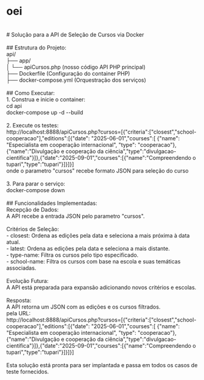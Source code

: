 # oei
<br>
# Solução para a API de Seleção de Cursos via Docker
<br><br>
## Estrutura do Projeto:
<br>
api/ <br>
├── app/ <br>
│   └── apiCursos.php	     (nosso código API PHP principal) <br>
├── Dockerfile		         (Configuração do container PHP) <br>
├── docker-compose.yml     (Orquestração dos serviços) <br>
<br>
## Como Executar:
<br>
1. Construa e inicie o container:<br>
cd api<br>
docker-compose up -d --build<br>
<br>
2. Execute os testes:<br>
http://localhost:8888/apiCursos.php?cursos=[{"criteria":["closest","school-cooperacao"],"editions":[{"date": "2025-06-01","courses":[ {"name": "Especialista em cooperação internacional", "type": "cooperacao"},{"name":"Divulgação e cooperação da ciência","type":"divulgacao-cientifica"}]},{"date":"2025-09-01","courses":[{"name":"Compreendendo o tupari","type":"tupari"}]}]}]
<br>
onde o parametro "cursos" recebe formato JSON para seleção do curso
<br><br>
3. Para parar o serviço:<br>
docker-compose down<br>
<br>
## Funcionalidades Implementadas:
<br>
Recepção de Dados:<br>
A API recebe a entrada JSON pelo parametro "cursos".<br>
<br>
Critérios de Seleção:<br>
- closest: Ordena as edições pela data e seleciona a mais próxima à data atual.<br>
- latest: Ordena as edições pela data e seleciona a mais distante.<br>
- type-name: Filtra os cursos pelo tipo especificado.<br>
- school-name: Filtra os cursos com base na escola e suas temáticas associadas.<br>
<br>
Evolução Futura:<br>
A API está preparada para expansão adicionando novos critérios e escolas.<br>
<br>
Resposta:<br>
A API retorna um JSON com as edições e os cursos filtrados.<br>
pela URL:<br>
http://localhost:8888/apiCursos.php?cursos=[{"criteria":["closest","school-cooperacao"],"editions":[{"date": "2025-06-01","courses":[ {"name": "Especialista em cooperação internacional", "type": "cooperacao"},{"name":"Divulgação e cooperação da ciência","type":"divulgacao-cientifica"}]},{"date":"2025-09-01","courses":[{"name":"Compreendendo o tupari","type":"tupari"}]}]}]
<br><br>
Esta solução está pronta para ser implantada e passa em todos os casos de teste fornecidos.
